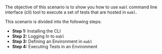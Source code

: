 The objective of this scenario is to show you how to use `mabl` command line interface (cli) tool to execute a set of tests that are hosted in `mabl`.

This scenario is divided into the following steps:

* **Step 1:** Installing the CLI
* **Step 2:** Logging In to `mabl`
* **Step 3:** Defining an Environment in `mabl`
* **Step 4:** Executing Tests in an Environment